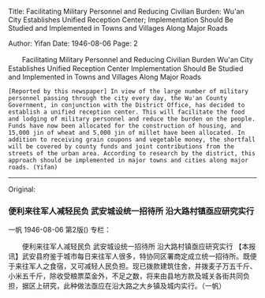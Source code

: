 Title: Facilitating Military Personnel and Reducing Civilian Burden: Wu'an City Establishes Unified Reception Center; Implementation Should Be Studied and Implemented in Towns and Villages Along Major Roads

Author: Yifan
Date: 1946-08-06
Page: 2

　　Facilitating Military Personnel and Reducing Civilian Burden
    Wu'an City Establishes Unified Reception Center
    Implementation Should Be Studied and Implemented in Towns and Villages Along Major Roads

    [Reported by this newspaper] In view of the large number of military personnel passing through the city every day, the Wu'an County Government, in conjunction with the District Office, has decided to establish a unified reception center. This will facilitate the food and lodging of military personnel and reduce the burden on the people. Funds have now been allocated for the construction of housing, and 15,000 jin of wheat and 5,000 jin of millet have been allocated. In addition to receiving grain coupons and vegetable money, the shortfall will be covered by county funds and joint contributions from the streets of the urban area. According to research by the district, this approach should be implemented in major towns and cities along major roads. (Yifan)



<hr /> 

Original: 


### 便利来往军人减轻民负  武安城设统一招待所  沿大路村镇亟应研究实行
一帆
1946-08-06
第2版()
专栏：

　　便利来往军人减轻民负
    武安城设统一招待所
    沿大路村镇亟应研究实行
    【本报讯】武安县府鉴于城市每日来往军人很多，特协同区署商定成立统一招待所。既便于来往军人之食宿，又可减轻人民负担。现已拨款建筑住舍，并拨麦子万五千斤、小米五千斤，除收受粮票菜金外，不足之数，将来由县地方款及城关各街共同负担，据区上研究，此种做法亟应在沿大路之大乡镇及城内实行。（一帆）
